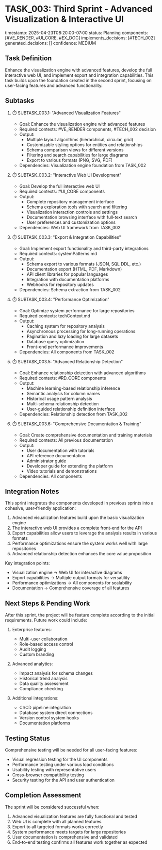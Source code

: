 # TASK_003: Third Sprint - Advanced Visualization & Interactive UI
timestamp: 2025-04-23T08:20:00-07:00
status: Planning
components: [#VE_RENDER, #UI_CORE, #EX_DOC]
implements_decisions: [#TECH_002]
generated_decisions: []
confidence: MEDIUM

## Task Definition
Enhance the visualization engine with advanced features, develop the full interactive web UI, and implement export and integration capabilities. This task builds upon the foundation created in the second sprint, focusing on user-facing features and advanced functionality.

## Subtasks

1. ⏱️ SUBTASK_003.1: "Advanced Visualization Features"
   - Goal: Enhance the visualization engine with advanced features
   - Required contexts: #VE_RENDER components, #TECH_002 decision
   - Output:
     - Multiple layout algorithms (hierarchical, circular, grid)
     - Customizable styling options for entities and relationships
     - Schema comparison views for different versions
     - Filtering and search capabilities for large diagrams
     - Export to various formats (PNG, SVG, PDF)
   - Dependencies: Visualization engine foundation from TASK_002

2. ⏱️ SUBTASK_003.2: "Interactive Web UI Development"
   - Goal: Develop the full interactive web UI
   - Required contexts: #UI_CORE components
   - Output:
     - Complete repository management interface
     - Schema exploration tools with search and filtering
     - Visualization interaction controls and settings
     - Documentation browsing interface with full-text search
     - User preferences and customization options
   - Dependencies: Web UI framework from TASK_002

3. ⏱️ SUBTASK_003.3: "Export & Integration Capabilities"
   - Goal: Implement export functionality and third-party integrations
   - Required contexts: systemPatterns.md
   - Output:
     - Schema export to various formats (JSON, SQL DDL, etc.)
     - Documentation export (HTML, PDF, Markdown)
     - API client libraries for popular languages
     - Integration with documentation platforms
     - Webhooks for repository updates
   - Dependencies: Schema extraction from TASK_002

4. ⏱️ SUBTASK_003.4: "Performance Optimization"
   - Goal: Optimize system performance for large repositories
   - Required contexts: techContext.md
   - Output:
     - Caching system for repository analysis
     - Asynchronous processing for long-running operations
     - Pagination and lazy loading for large datasets
     - Database query optimization
     - Front-end performance improvements
   - Dependencies: All components from TASK_002

5. ⏱️ SUBTASK_003.5: "Advanced Relationship Detection"
   - Goal: Enhance relationship detection with advanced algorithms
   - Required contexts: #RD_CORE components
   - Output:
     - Machine learning-based relationship inference
     - Semantic analysis for column names
     - Historical usage pattern analysis
     - Multi-schema relationship detection
     - User-guided relationship definition interface
   - Dependencies: Relationship detection from TASK_002

6. ⏱️ SUBTASK_003.6: "Comprehensive Documentation & Training"
   - Goal: Create comprehensive documentation and training materials
   - Required contexts: All previous documentation
   - Output:
     - User documentation with tutorials
     - API reference documentation
     - Administrator guide
     - Developer guide for extending the platform
     - Video tutorials and demonstrations
   - Dependencies: All components

## Integration Notes

This sprint integrates the components developed in previous sprints into a cohesive, user-friendly application:

1. Advanced visualization features build upon the basic visualization engine
2. The interactive web UI provides a complete front-end for the API
3. Export capabilities allow users to leverage the analysis results in various formats
4. Performance optimizations ensure the system works well with large repositories
5. Advanced relationship detection enhances the core value proposition

Key integration points:
- Visualization engine → Web UI for interactive diagrams
- Export capabilities → Multiple output formats for versatility
- Performance optimizations → All components for scalability
- Documentation → Comprehensive coverage of all features

## Next Steps & Pending Work

After this sprint, the project will be feature complete according to the initial requirements. Future work could include:

1. Enterprise features:
   - Multi-user collaboration
   - Role-based access control
   - Audit logging
   - Custom branding

2. Advanced analytics:
   - Impact analysis for schema changes
   - Historical trend analysis
   - Data quality assessment
   - Compliance checking

3. Additional integrations:
   - CI/CD pipeline integration
   - Database system direct connections
   - Version control system hooks
   - Documentation platforms

## Testing Status

Comprehensive testing will be needed for all user-facing features:
- Visual regression testing for the UI components
- Performance testing under various load conditions
- Usability testing with representative users
- Cross-browser compatibility testing
- Security testing for the API and user authentication

## Completion Assessment

The sprint will be considered successful when:
1. Advanced visualization features are fully functional and tested
2. Web UI is complete with all planned features
3. Export to all targeted formats works correctly
4. System performance meets targets for large repositories
5. User documentation is comprehensive and validated
6. End-to-end testing confirms all features work together as expected
